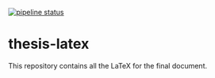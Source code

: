 [![pipeline status](https://git.informatik.tu-freiberg.de/jtoth/thesis-latex/badges/master/pipeline.svg?style=flat)](https://git.informatik.tu-freiberg.de/jtoth/thesis-latex/commits/master)

# thesis-latex

This repository contains all the LaTeX for the final document.